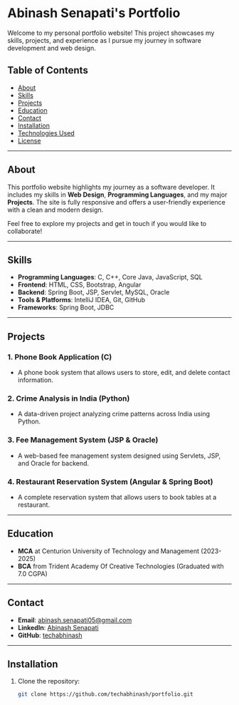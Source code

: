 # Abinash Senapati's Portfolio

Welcome to my personal portfolio website! This project showcases my skills, projects, and experience as I pursue my journey in software development and web design.

## Table of Contents
- [About](#about)
- [Skills](#skills)
- [Projects](#projects)
- [Education](#education)
- [Contact](#contact)
- [Installation](#installation)
- [Technologies Used](#technologies-used)
- [License](#license)

---

## About
This portfolio website highlights my journey as a software developer. It includes my skills in **Web Design**, **Programming Languages**, and my major **Projects**. The site is fully responsive and offers a user-friendly experience with a clean and modern design.

Feel free to explore my projects and get in touch if you would like to collaborate!

---

## Skills
- **Programming Languages**: C, C++, Core Java, JavaScript, SQL
- **Frontend**: HTML, CSS, Bootstrap, Angular
- **Backend**: Spring Boot, JSP, Servlet, MySQL, Oracle
- **Tools & Platforms**: IntelliJ IDEA, Git, GitHub
- **Frameworks**: Spring Boot, JDBC

---

## Projects

### 1. **Phone Book Application (C)**
   - A phone book system that allows users to store, edit, and delete contact information.
   
### 2. **Crime Analysis in India (Python)**
   - A data-driven project analyzing crime patterns across India using Python.

### 3. **Fee Management System (JSP & Oracle)**
   - A web-based fee management system designed using Servlets, JSP, and Oracle for backend.

### 4. **Restaurant Reservation System (Angular & Spring Boot)**
   - A complete reservation system that allows users to book tables at a restaurant.

---

## Education
- **MCA** at Centurion University of Technology and Management (2023-2025)
- **BCA** from Trident Academy Of Creative Technologies (Graduated with 7.0 CGPA)

---

## Contact

- **Email**: [abinash.senapati05@gmail.com](mailto:abinash.senapati05@gmail.com)
- **LinkedIn**: [Abinash Senapati](https://www.linkedin.com/in/abinash-senapati-8786aa242/)
- **GitHub**: [techabhinash](https://github.com/techabhinash)

---

## Installation

1. Clone the repository:
   ```bash
   git clone https://github.com/techabhinash/portfolio.git
